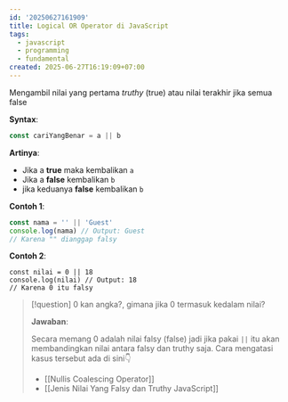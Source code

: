 ```yaml
---
id: '20250627161909'
title: Logical OR Operator di JavaScript
tags:
  - javascript
  - programming
  - fundamental
created: 2025-06-27T16:19:09+07:00
---
```


Mengambil nilai yang pertama _truthy_ (true) atau nilai terakhir jika semua false

**Syntax**:

```javascript
const cariYangBenar = a || b
```

**Artinya**:

- Jika a **true** maka kembalikan `a`
- Jika a **false** kembalikan `b`
- jika keduanya **false** kembalikan `b`

**Contoh 1**:

```javascript
const nama = '' || 'Guest'
console.log(nama) // Output: Guest
// Karena "" dianggap falsy
```

**Contoh 2**:

```
const nilai = 0 || 18
console.log(nilai) // Output: 18
// Karena 0 itu falsy
```

> [!question]
> 0 kan angka?, gimana jika 0 termasuk kedalam nilai?
>
> **Jawaban**:
>
> Secara memang 0 adalah nilai falsy (false) jadi jika pakai `||` itu akan membandingkan nilai antara falsy dan truthy saja. Cara mengatasi kasus tersebut ada di sini👇
>
> - [[Nullis Coalescing Operator]]
> - [[Jenis Nilai Yang Falsy dan Truthy JavaScript]]

